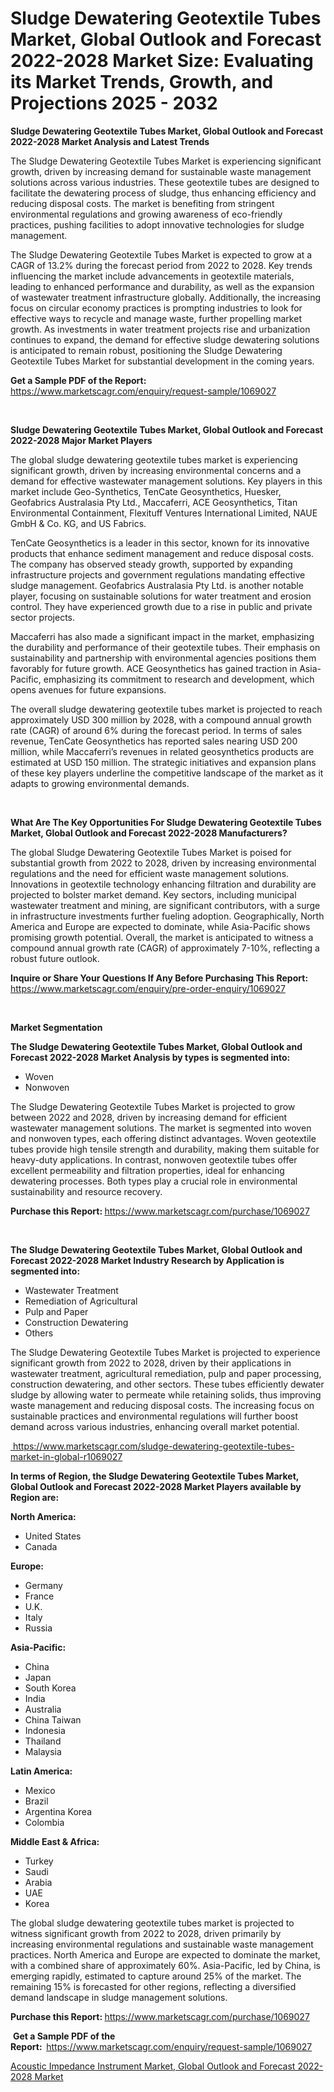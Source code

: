 <p><h1>Sludge Dewatering Geotextile Tubes Market, Global Outlook and Forecast 2022-2028 Market Size: Evaluating its Market Trends, Growth, and Projections 2025 - 2032</h1></p><p><strong>Sludge Dewatering Geotextile Tubes Market, Global Outlook and Forecast 2022-2028 Market Analysis and Latest Trends</strong></p>
<p><p>The Sludge Dewatering Geotextile Tubes Market is experiencing significant growth, driven by increasing demand for sustainable waste management solutions across various industries. These geotextile tubes are designed to facilitate the dewatering process of sludge, thus enhancing efficiency and reducing disposal costs. The market is benefiting from stringent environmental regulations and growing awareness of eco-friendly practices, pushing facilities to adopt innovative technologies for sludge management.</p><p>The Sludge Dewatering Geotextile Tubes Market is expected to grow at a CAGR of 13.2% during the forecast period from 2022 to 2028. Key trends influencing the market include advancements in geotextile materials, leading to enhanced performance and durability, as well as the expansion of wastewater treatment infrastructure globally. Additionally, the increasing focus on circular economy practices is prompting industries to look for effective ways to recycle and manage waste, further propelling market growth. As investments in water treatment projects rise and urbanization continues to expand, the demand for effective sludge dewatering solutions is anticipated to remain robust, positioning the Sludge Dewatering Geotextile Tubes Market for substantial development in the coming years.</p></p>
<p><strong>Get a Sample PDF of the Report:&nbsp;</strong> <a href="https://www.marketscagr.com/enquiry/request-sample/1069027?utm_campaign=2470&utm_medium=2&utm_source=Github&utm_content=ia&utm_term=21032025&utm_id=sludge-dewatering-geotextile-tubes-market-global-outlook-and-forecast-2022-2028">https://www.marketscagr.com/enquiry/request-sample/1069027</a></p>
<p>&nbsp;</p>
<p><strong>Sludge Dewatering Geotextile Tubes Market, Global Outlook and Forecast 2022-2028 Major Market Players</strong></p>
<p><p>The global sludge dewatering geotextile tubes market is experiencing significant growth, driven by increasing environmental concerns and a demand for effective wastewater management solutions. Key players in this market include Geo-Synthetics, TenCate Geosynthetics, Huesker, Geofabrics Australasia Pty Ltd., Maccaferri, ACE Geosynthetics, Titan Environmental Containment, Flexituff Ventures International Limited, NAUE GmbH & Co. KG, and US Fabrics.</p><p>TenCate Geosynthetics is a leader in this sector, known for its innovative products that enhance sediment management and reduce disposal costs. The company has observed steady growth, supported by expanding infrastructure projects and government regulations mandating effective sludge management. Geofabrics Australasia Pty Ltd. is another notable player, focusing on sustainable solutions for water treatment and erosion control. They have experienced growth due to a rise in public and private sector projects.</p><p>Maccaferri has also made a significant impact in the market, emphasizing the durability and performance of their geotextile tubes. Their emphasis on sustainability and partnership with environmental agencies positions them favorably for future growth. ACE Geosynthetics has gained traction in Asia-Pacific, emphasizing its commitment to research and development, which opens avenues for future expansions.</p><p>The overall sludge dewatering geotextile tubes market is projected to reach approximately USD 300 million by 2028, with a compound annual growth rate (CAGR) of around 6% during the forecast period. In terms of sales revenue, TenCate Geosynthetics has reported sales nearing USD 200 million, while Maccaferri’s revenues in related geosynthetics products are estimated at USD 150 million. The strategic initiatives and expansion plans of these key players underline the competitive landscape of the market as it adapts to growing environmental demands.</p></p>
<p>&nbsp;</p>
<p><strong>What Are The Key Opportunities For Sludge Dewatering Geotextile Tubes Market, Global Outlook and Forecast 2022-2028 Manufacturers?</strong></p>
<p><p>The global Sludge Dewatering Geotextile Tubes Market is poised for substantial growth from 2022 to 2028, driven by increasing environmental regulations and the need for efficient waste management solutions. Innovations in geotextile technology enhancing filtration and durability are projected to bolster market demand. Key sectors, including municipal wastewater treatment and mining, are significant contributors, with a surge in infrastructure investments further fueling adoption. Geographically, North America and Europe are expected to dominate, while Asia-Pacific shows promising growth potential. Overall, the market is anticipated to witness a compound annual growth rate (CAGR) of approximately 7-10%, reflecting a robust future outlook.</p></p>
<p><strong>Inquire or Share Your Questions If Any Before Purchasing This Report:</strong> <a href="https://www.marketscagr.com/enquiry/pre-order-enquiry/1069027?utm_campaign=2470&utm_medium=2&utm_source=Github&utm_content=ia&utm_term=21032025&utm_id=sludge-dewatering-geotextile-tubes-market-global-outlook-and-forecast-2022-2028">https://www.marketscagr.com/enquiry/pre-order-enquiry/1069027</a></p>
<p>&nbsp;</p>
<p><strong>Market Segmentation</strong></p>
<p><strong>The Sludge Dewatering Geotextile Tubes Market, Global Outlook and Forecast 2022-2028 Market Analysis by types is segmented into:</strong></p>
<p><ul><li>Woven</li><li>Nonwoven</li></ul></p>
<p><p>The Sludge Dewatering Geotextile Tubes Market is projected to grow between 2022 and 2028, driven by increasing demand for efficient wastewater management solutions. The market is segmented into woven and nonwoven types, each offering distinct advantages. Woven geotextile tubes provide high tensile strength and durability, making them suitable for heavy-duty applications. In contrast, nonwoven geotextile tubes offer excellent permeability and filtration properties, ideal for enhancing dewatering processes. Both types play a crucial role in environmental sustainability and resource recovery.</p></p>
<p><strong>Purchase this Report:&nbsp;</strong><a href="https://www.marketscagr.com/purchase/1069027?utm_campaign=2470&utm_medium=2&utm_source=Github&utm_content=ia&utm_term=21032025&utm_id=sludge-dewatering-geotextile-tubes-market-global-outlook-and-forecast-2022-2028">https://www.marketscagr.com/purchase/1069027</a></p>
<p>&nbsp;</p>
<p><strong>The Sludge Dewatering Geotextile Tubes Market, Global Outlook and Forecast 2022-2028 Market Industry Research by Application is segmented into:</strong></p>
<p><ul><li>Wastewater Treatment</li><li>Remediation of Agricultural</li><li>Pulp and Paper</li><li>Construction Dewatering</li><li>Others</li></ul></p>
<p><p>The Sludge Dewatering Geotextile Tubes Market is projected to experience significant growth from 2022 to 2028, driven by their applications in wastewater treatment, agricultural remediation, pulp and paper processing, construction dewatering, and other sectors. These tubes efficiently dewater sludge by allowing water to permeate while retaining solids, thus improving waste management and reducing disposal costs. The increasing focus on sustainable practices and environmental regulations will further boost demand across various industries, enhancing overall market potential.</p></p>
<p><a href="https://www.marketscagr.com/sludge-dewatering-geotextile-tubes-market-in-global-r1069027?utm_campaign=2470&utm_medium=2&utm_source=Github&utm_content=ia&utm_term=21032025&utm_id=sludge-dewatering-geotextile-tubes-market-global-outlook-and-forecast-2022-2028">&nbsp;https://www.marketscagr.com/sludge-dewatering-geotextile-tubes-market-in-global-r1069027</a></p>
<p><strong>In terms of Region, the Sludge Dewatering Geotextile Tubes Market, Global Outlook and Forecast 2022-2028 Market Players available by Region are:</strong></p>
<p>
    <p> <strong> North America: </strong>
        <ul>
            <li>United States</li>
            <li>Canada</li>
        </ul>
        </p> 
    <p> <strong> Europe: </strong>
        <ul>
            <li>Germany</li>
            <li>France</li>
            <li>U.K.</li>
            <li>Italy</li>
            <li>Russia</li>
        </ul>
        </p> 
    <p> <strong> Asia-Pacific: </strong>
        <ul>
            <li>China</li>
            <li>Japan</li>
            <li>South Korea</li>
            <li>India</li>
            <li>Australia</li>
            <li>China Taiwan</li>
            <li>Indonesia</li>
            <li>Thailand</li>
            <li>Malaysia</li>
        </ul>
        </p> 
    <p> <strong> Latin America: </strong>
        <ul>
            <li>Mexico</li>
            <li>Brazil</li>
            <li>Argentina Korea</li>
            <li>Colombia</li>
        </ul>
        </p> 
    <p> <strong> Middle East & Africa: </strong>
        <ul>
            <li>Turkey</li>
            <li>Saudi</li>
            <li>Arabia</li>
            <li>UAE</li>
            <li>Korea</li>
        </ul>
    </p>
    </p>
<p><p>The global sludge dewatering geotextile tubes market is projected to witness significant growth from 2022 to 2028, driven primarily by increasing environmental regulations and sustainable waste management practices. North America and Europe are expected to dominate the market, with a combined share of approximately 60%. Asia-Pacific, led by China, is emerging rapidly, estimated to capture around 25% of the market. The remaining 15% is forecasted for other regions, reflecting a diversified demand landscape in sludge management solutions.</p></p>
<p><strong>Purchase this Report: </strong><a href="https://www.marketscagr.com/purchase/1069027?utm_campaign=2470&utm_medium=2&utm_source=Github&utm_content=ia&utm_term=21032025&utm_id=sludge-dewatering-geotextile-tubes-market-global-outlook-and-forecast-2022-2028">https://www.marketscagr.com/purchase/1069027</a></p>
<p>&nbsp;<strong>Get a Sample PDF of the Report:&nbsp;&nbsp;</strong><a href="https://www.marketscagr.com/enquiry/request-sample/1069027?utm_campaign=2470&utm_medium=2&utm_source=Github&utm_content=ia&utm_term=21032025&utm_id=sludge-dewatering-geotextile-tubes-market-global-outlook-and-forecast-2022-2028">https://www.marketscagr.com/enquiry/request-sample/1069027</a></p>
<p><strong></strong></p>
<p><p><a href="https://github.com/yankimber90yankim/Market-Research-Report-List-1/blob/main/acoustic-impedance-instrument-market-global-outlook-and-forecast-2022-2028-market.md?utm_campaign=2470&utm_medium=2&utm_source=Github&utm_content=ia&utm_term=21032025&utm_id=sludge-dewatering-geotextile-tubes-market-global-outlook-and-forecast-2022-2028">Acoustic Impedance Instrument Market, Global Outlook and Forecast 2022-2028 Market</a></p></p>